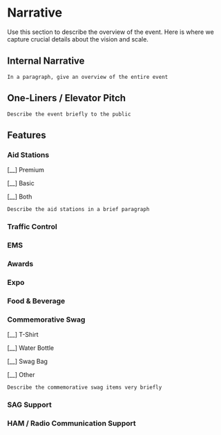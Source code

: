 # Narrative

Use this section to describe the overview of the event. Here is where we capture crucial details about the vision and scale.

## Internal Narrative

    In a paragraph, give an overview of the entire event

## One-Liners / Elevator Pitch

    Describe the event briefly to the public

## Features
### Aid Stations
[__] Premium

[__] Basic

[__] Both

    Describe the aid stations in a brief paragraph

### Traffic Control
### EMS
### Awards
### Expo
### Food & Beverage
### Commemorative Swag
[__] T-Shirt

[__] Water Bottle

[__] Swag Bag

[__] Other

    Describe the commemorative swag items very briefly

### SAG Support
### HAM / Radio Communication Support
